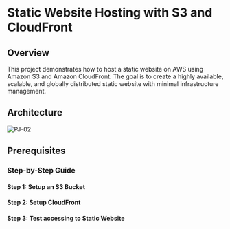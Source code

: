 # Static Website Hosting with S3 and CloudFront 

## Overview
This project demonstrates how to host a static website on AWS using Amazon S3 and Amazon CloudFront. The goal is to create a highly available, scalable, and globally distributed static website with minimal infrastructure management.

## Architecture
![PJ-02](https://github.com/user-attachments/assets/cba0796c-b26e-4b27-bcf6-c8e5839e8c6c)

## Prerequisites

### Step-by-Step Guide

#### Step 1: Setup an S3 Bucket

#### Step 2: Setup CloudFront

#### Step 3: Test accessing to Static Website
